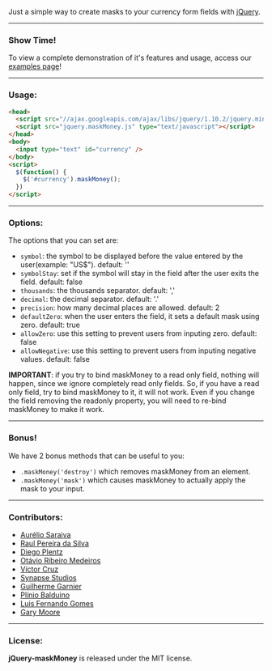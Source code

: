 Just a simple way to create masks to your currency form fields with [jQuery](http://jquery.com/).

***
### Show Time!

To view a complete demonstration of it's features and usage, access our [examples page](http://plentz.github.com/jquery-maskmoney)!

***
### Usage:
```html
<head>
  <script src="//ajax.googleapis.com/ajax/libs/jquery/1.10.2/jquery.min.js" type="text/javascript"></script>
  <script src="jquery.maskMoney.js" type="text/javascript"></script>
</head>
<body>
  <input type="text" id="currency" />
</body>
<script>
  $(function() {
    $('#currency').maskMoney();
  })
</script>
```

***
### Options:

The options that you can set are:

 * `symbol`: the symbol to be displayed before the value entered by the user(example: "US$"). default: ''
 * `symbolStay`: set if the symbol will stay in the field after the user exits the field. default: false
 * `thousands`: the thousands separator. default: ','
 * `decimal`: the decimal separator. default: '.'
 * `precision`: how many decimal places are allowed. default: 2
 * `defaultZero`: when the user enters the field, it sets a default mask using zero. default: true
 * `allowZero`: use this setting to prevent users from inputing zero. default: false
 * `allowNegative`: use this setting to prevent users from inputing negative values. default: false

__IMPORTANT__: if you try to bind maskMoney to a read only field, nothing will happen, since we ignore completely read only fields. So, if you have a read only field, try to bind maskMoney to it, it will not work. Even if you change the field removing the readonly property, you will need to re-bind maskMoney to make it work.

***
### Bonus!

We have 2 bonus methods that can be useful to you:

 * `.maskMoney('destroy')` which removes maskMoney from an element.
 * `.maskMoney('mask')` which causes maskMoney to actually apply the mask to your input.

***
### Contributors:

 * [Aurélio Saraiva](mailto:aureliosaraiva@gmail.com)
 * [Raul Pereira da Silva](http://raulpereira.com)
 * [Diego Plentz](http://plentz.org)
 * [Otávio Ribeiro Medeiros](http://github.com/otaviomedeiros)
 * [Víctor Cruz](http://github.com/xtream)
 * [Synapse Studios](http://github.com/synapsestudios)
 * [Guilherme Garnier](http://blog.guilhermegarnier.com/)
 * [Plínio Balduino](http://github.com/pbalduino)
 * [Luis Fernando Gomes](https://github.com/luiscoms)
 * [Gary Moore](http://www.gmoore.net/)

***
### License:

__jQuery-maskMoney__ is released under the MIT license.
